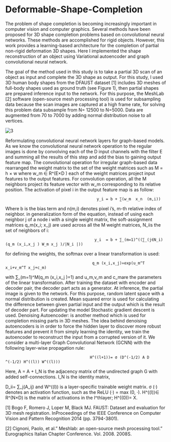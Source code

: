 # Deformable-Shape-Completion
  The problem of shape completion is becoming increasingly important in computer vision and computer graphics. Several methods have been proposed for 3D shape completion problems based on convolutional neural networks. These methods are accomplished for rigid objects. However, this work provides a learning-based architecture for the completion of partial non-rigid deformation 3D shapes. Here I implemented the shape reconstruction of an object using Variational autoencoder and graph convolutional neural network. 


  The goal of the method used in this study is to take a partial 3D scan of an object as input and complete the 3D shape as output. For this study, I used 3D human body shapes from the DFAUST dataset [1] includes 3D meshes of full-body shapes used as ground truth (see Figure 1), then partial shapes are prepared inference input to the network. For this purpose, the MeshLab [2] software (open-source mesh processing tool) is used for subsampling data because the scan images are captured at a high frame rate, for solving this problem data subsample from N= 12500 to N=5000. Data are augmented from 70 to 7000 by adding normal distribution noise to all vertices.
  
  ![3](https://user-images.githubusercontent.com/34914017/107974700-069c9700-6fc8-11eb-8fb6-e8c250141dd6.jpg)
  
  
  
  
  
  Reformulating convolutional neural network layers for graph-based models. As we know the convolutional neural network operation to the regular images is done by convolving each of the D input channels with the filter E and summing all the results of this step and add the bias to gaining output feature map. The convolutional operation for irregular graph-based data rearranged the weight matrix to the set of the weight matrices such as M = h × w where w_m ∈ R^(E×D ) each of the weight matrices project input features to the output features. For convolution operation, all the M neighbors project its feature vector with w_m corresponding to its relative position. The activation of pixel i in the output feature map is as follow:
  
                                            y_i = b + ∑(w_m  x_n  (m,i))  
                                                   
                                                   
Where b is the bias term and n(m,i) denotes pixel i’s, m-th relative index of neighbor. in generalization form of the equation, instead of using each neighbor j of a node i with a single weight matrix, the soft-assignment matrices q_m(x_i; x_j) are used across all the M weight matrices, N_iis the set of neighbors of i:

                                           y_i  = b + ∑_(m=1)^((∑_(j∈N_i)(q_m (x_i,x_j ) W_m x_j )/|N_i |))		             
                                                   
for defining the weights, the softmax over a linear transformation is used:

                                          q_m (x_i,x_j)∝exp⁡(u_m^T x_i+v_m^T x_j+c_m)			                               
                                                   
with ∑_(m=1)^M(q_m (x_i,x_j )=1)  and u_m,v_m and c_mare the parameters of the linear transformation. After training the dataset with encoder and decoder pair, the decoder part acts as a generator. At inference, the partial image is given to the network. For this purpose, random latent space with a normal distribution is created. Mean squared error is used for calculating the difference between given partial input and the output which is the result of decoder part. For updating the model Stochastic gradient descent is used.
Denoising Autoencoder: is another method which is used for completion missing parts in 3D meshes. The idea behind denoising autoencoders is in order to force the hidden layer to discover more robust features and prevent it from simply learning the identity, we train the autoencoder to reconstruct the input from a corrupted version of it. We consider a multi-layer Graph Convolutional Network (GCNN) with the following layer-wise propagation rule:

                                         H^((l+1))= σ (D^(-1/2) A D ^(-1/2) H^((l)) W^((l)))			    
                                                      
Here, A = A + I_N is the adjacency matrix of the undirected graph G with added self-connections. I_N is the identity matrix, 

D_ii= ∑_j(A_ij) and W^((l)) is a layer-specific trainable weight matrix. σ (·) denotes an activation function, such as the ReLU (·) = max (0, ·). H^((l))∈ R^(N×D) is the matrix of activations in the l^thlayer; H^((0))= X. 








  
  
[1] Bogo F, Romero J, Loper M, Black MJ. FAUST: Dataset and evaluation for 3D mesh registration. InProceedings
of the IEEE Conference on Computer Vision and Pattern Recognition 2014 (pp. 3794-3801).

[2] Cignoni, Paolo, et al.” Meshlab: an open-source mesh processing tool.” Eurographics Italian Chapter Conference.
Vol. 2008. 2008S.
  

